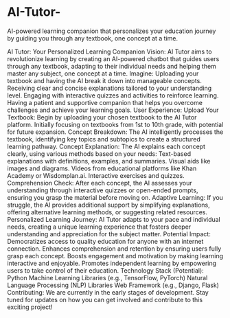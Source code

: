 # AI-Tutor-
AI-powered learning companion that personalizes your education journey by guiding you through any textbook, one concept at a time.

AI Tutor: Your Personalized Learning Companion
Vision: AI Tutor aims to revolutionize learning by creating an AI-powered chatbot that guides users through any textbook, adapting to their individual needs and helping them master any subject, one concept at a time.
Imagine:
Uploading your textbook and having the AI break it down into manageable concepts.
Receiving clear and concise explanations tailored to your understanding level.
Engaging with interactive quizzes and activities to reinforce learning.
Having a patient and supportive companion that helps you overcome challenges and achieve your learning goals.
User Experience:
Upload Your Textbook: Begin by uploading your chosen textbook to the AI Tutor platform. Initially focusing on textbooks from 1st to 10th grade, with potential for future expansion.
Concept Breakdown: The AI intelligently processes the textbook, identifying key topics and subtopics to create a structured learning pathway.
Concept Explanation: The AI explains each concept clearly, using various methods based on your needs:
Text-based explanations with definitions, examples, and summaries.
Visual aids like images and diagrams.
Videos from educational platforms like Khan Academy or Wisdomplan.ai.
Interactive exercises and quizzes.
Comprehension Check: After each concept, the AI assesses your understanding through interactive quizzes or open-ended prompts, ensuring you grasp the material before moving on.
Adaptive Learning: If you struggle, the AI provides additional support by simplifying explanations, offering alternative learning methods, or suggesting related resources.
Personalized Learning Journey: AI Tutor adapts to your pace and individual needs, creating a unique learning experience that fosters deeper understanding and appreciation for the subject matter.
Potential Impact:
Democratizes access to quality education for anyone with an internet connection.
Enhances comprehension and retention by ensuring users fully grasp each concept.
Boosts engagement and motivation by making learning interactive and enjoyable.
Promotes independent learning by empowering users to take control of their education.
Technology Stack (Potential):
Python
Machine Learning Libraries (e.g., TensorFlow, PyTorch)
Natural Language Processing (NLP) Libraries
Web Framework (e.g., Django, Flask)
Contributing:
We are currently in the early stages of development. Stay tuned for updates on how you can get involved and contribute to this exciting project!
